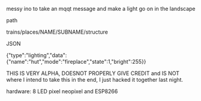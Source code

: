 messy ino to take an mqqt message and make a light go on in the landscape

path

trains/places/NAME/SUBNAME/structure

JSON

{"type":"lighting","data":{"name":"hut","mode":"fireplace","state":1,"bright":255}}

THIS IS VERY ALPHA, DOESNOT PROPERLY GIVE CREDIT and IS NOT where I intend to take this in the end, I just hacked it together last night.

hardware: 8 LED pixel neopixel and ESP8266
